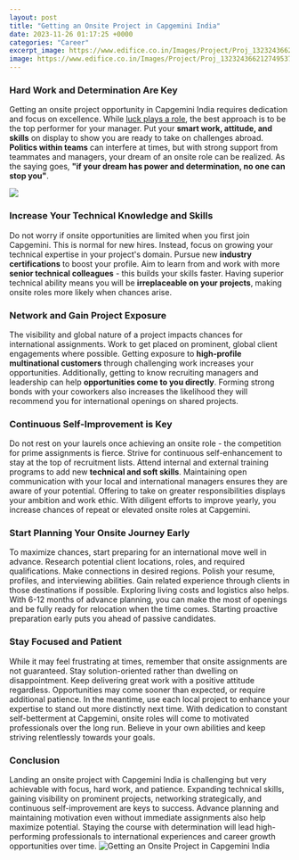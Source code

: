 ```yaml
---
layout: post
title: "Getting an Onsite Project in Capgemini India"
date: 2023-11-26 01:17:25 +0000
categories: "Career"
excerpt_image: https://www.edifice.co.in/Images/Project/Proj_132324366212749537.jpg
image: https://www.edifice.co.in/Images/Project/Proj_132324366212749537.jpg
---
```


### Hard Work and Determination Are Key
Getting an onsite project opportunity in Capgemini India requires dedication and focus on excellence. While [luck plays a role](https://fistore.mysenprints.com/collection/acklin), the best approach is to be the top performer for your manager. Put your **smart work, attitude, and skills** on display to show you are ready to take on challenges abroad. **Politics within teams** can interfere at times, but with strong support from teammates and managers, your dream of an onsite role can be realized. As the saying goes, **"if your dream has power and determination, no one can stop you"**.

![](https://www.edifice.co.in/Images/Project/Proj_132324366248999518.jpg)
### Increase Your Technical Knowledge and Skills
Do not worry if onsite opportunities are limited when you first join Capgemini. This is normal for new hires. Instead, focus on growing your technical expertise in your project's domain. Pursue new **industry certifications** to boost your profile. Aim to learn from and work with more **senior technical colleagues** - this builds your skills faster. Having superior technical ability means you will be **irreplaceable on your projects**, making onsite roles more likely when chances arise. 
### Network and Gain Project Exposure
The visibility and global nature of a project impacts chances for international assignments. Work to get placed on prominent, global client engagements where possible. Getting exposure to **high-profile multinational customers** through challenging work increases your opportunities. Additionally, getting to know recruiting managers and leadership can help **opportunities come to you directly**. Forming strong bonds with your coworkers also increases the likelihood they will recommend you for international openings on shared projects.
### Continuous Self-Improvement is Key
Do not rest on your laurels once achieving an onsite role - the competition for prime assignments is fierce. Strive for continuous self-enhancement to stay at the top of recruitment lists. Attend internal and external training programs to add new **technical and soft skills**. Maintaining open communication with your local and international managers ensures they are aware of your potential. Offering to take on greater responsibilities displays your ambition and work ethic. With diligent efforts to improve yearly, you increase chances of repeat or elevated onsite roles at Capgemini.
### Start Planning Your Onsite Journey Early  
To maximize chances, start preparing for an international move well in advance. Research potential client locations, roles, and required qualifications. Make connections in desired regions. Polish your resume, profiles, and interviewing abilities. Gain related experience through clients in those destinations if possible. Exploring living costs and logistics also helps. With 6-12 months of advance planning, you can make the most of openings and be fully ready for relocation when the time comes. Starting proactive preparation early puts you ahead of passive candidates.  
### Stay Focused and Patient 
While it may feel frustrating at times, remember that onsite assignments are not guaranteed. Stay solution-oriented rather than dwelling on disappointment. Keep delivering great work with a positive attitude regardless. Opportunities may come sooner than expected, or require additional patience. In the meantime, use each local project to enhance your expertise to stand out more distinctly next time. With dedication to constant self-betterment at Capgemini, onsite roles will come to motivated professionals over the long run. Believe in your own abilities and keep striving relentlessly towards your goals.
### Conclusion
Landing an onsite project with Capgemini India is challenging but very achievable with focus, hard work, and patience. Expanding technical skills, gaining visibility on prominent projects, networking strategically, and continuous self-improvement are keys to success. Advance planning and maintaining motivation even without immediate assignments also help maximize potential. Staying the course with determination will lead high-performing professionals to international experiences and career growth opportunities over time.
![Getting an Onsite Project in Capgemini India](https://www.edifice.co.in/Images/Project/Proj_132324366212749537.jpg)